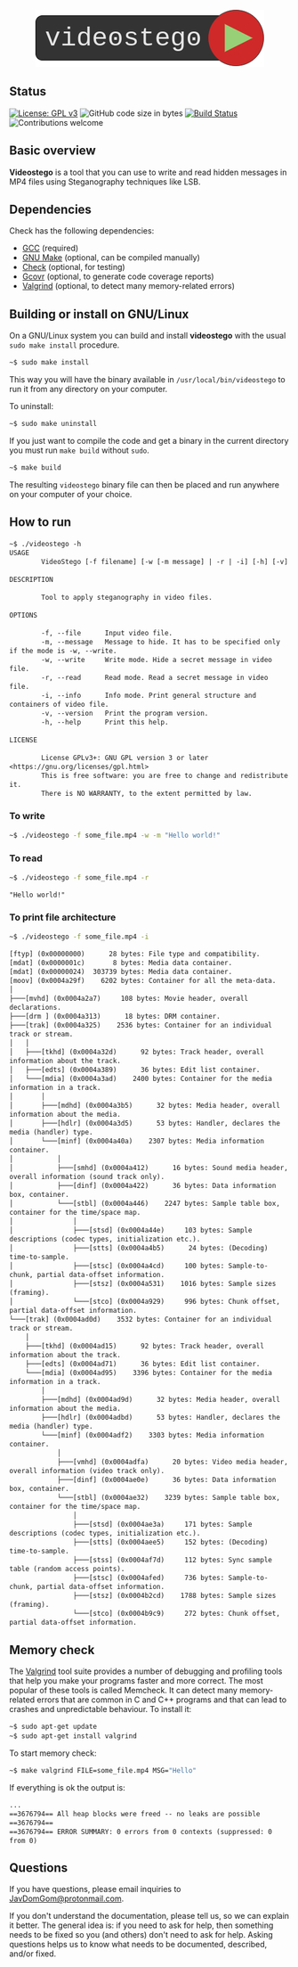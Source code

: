 <p align="center"><img src="https://github.com/JavDomGom/videostego/blob/main/img/videostego_logo.png"></p>

## Status

[![License: GPL v3](https://img.shields.io/badge/License-GPLv3-brightgreen.svg)](https://www.gnu.org/licenses/gpl-3.0)
![GitHub code size in bytes](https://img.shields.io/github/languages/code-size/JavDomGom/videostego)
[![Build Status](https://travis-ci.com/JavDomGom/videostego.svg?branch=main)](https://travis-ci.com/github/JavDomGom/videostego)
![Contributions welcome](https://img.shields.io/badge/contributions-welcome-brightgreen.svg)

## Basic overview

**Videostego** is a tool that you can use to write and read hidden messages in MP4 files using Steganography techniques like LSB.

## Dependencies

Check has the following dependencies:

- [GCC](https://gcc.gnu.org/install/) (required)
- [GNU Make](https://www.gnu.org/software/make/) (optional, can be compiled manually)
- [Check](https://github.com/libcheck/check) (optional, for testing)
- [Gcovr](https://github.com/gcovr/gcovr) (optional, to generate code coverage reports)
- [Valgrind](https://valgrind.org/docs/manual/quick-start.html) (optional, to detect many memory-related errors)

## Building or install on GNU/Linux

On a GNU/Linux system you can build and install **videostego** with the usual `sudo make install` procedure.

```bash
~$ sudo make install
```

This way you will have the binary available in `/usr/local/bin/videostego` to run it from any directory on your computer.

To uninstall:

```bash
~$ sudo make uninstall
```

If you just want to compile the code and get a binary in the current directory you must run `make build` without `sudo`.

```bash
~$ make build
```

The resulting `videostego` binary file can then be placed and run anywhere on your computer of your choice.

## How to run

```
~$ ./videostego -h
USAGE
        VideoStego [-f filename] [-w [-m message] | -r | -i] [-h] [-v]

DESCRIPTION

        Tool to apply steganography in video files.

OPTIONS

        -f, --file      Input video file.
        -m, --message   Message to hide. It has to be specified only if the mode is -w, --write.
        -w, --write     Write mode. Hide a secret message in video file.
        -r, --read      Read mode. Read a secret message in video file.
        -i, --info      Info mode. Print general structure and containers of video file.
        -v, --version   Print the program version.
        -h, --help      Print this help.

LICENSE

        License GPLv3+: GNU GPL version 3 or later <https://gnu.org/licenses/gpl.html>
        This is free software: you are free to change and redistribute it.
        There is NO WARRANTY, to the extent permitted by law.
```

### To write

```bash
~$ ./videostego -f some_file.mp4 -w -m "Hello world!"
```

### To read

```bash
~$ ./videostego -f some_file.mp4 -r
```
```
"Hello world!"
```

### To print file architecture

```bash
~$ ./videostego -f some_file.mp4 -i
```
```
[ftyp] (0x00000000)      28 bytes: File type and compatibility.
[mdat] (0x0000001c)       8 bytes: Media data container.
[mdat] (0x00000024)  303739 bytes: Media data container.
[moov] (0x0004a29f)    6202 bytes: Container for all the meta-data.
│
├───[mvhd] (0x0004a2a7)     108 bytes: Movie header, overall declarations.
├───[drm ] (0x0004a313)      18 bytes: DRM container.
├───[trak] (0x0004a325)    2536 bytes: Container for an individual track or stream.
│   │
│   ├───[tkhd] (0x0004a32d)      92 bytes: Track header, overall information about the track.
│   ├───[edts] (0x0004a389)      36 bytes: Edit list container.
│   └───[mdia] (0x0004a3ad)    2400 bytes: Container for the media information in a track.
│       │
│       ├───[mdhd] (0x0004a3b5)      32 bytes: Media header, overall information about the media.
│       ├───[hdlr] (0x0004a3d5)      53 bytes: Handler, declares the media (handler) type.
│       └───[minf] (0x0004a40a)    2307 bytes: Media information container.
│           │
│           ├───[smhd] (0x0004a412)      16 bytes: Sound media header, overall information (sound track only).
│           ├───[dinf] (0x0004a422)      36 bytes: Data information box, container.
│           └───[stbl] (0x0004a446)    2247 bytes: Sample table box, container for the time/space map.
│               │
│               ├───[stsd] (0x0004a44e)     103 bytes: Sample descriptions (codec types, initialization etc.).
│               ├───[stts] (0x0004a4b5)      24 bytes: (Decoding) time-to-sample.
│               ├───[stsc] (0x0004a4cd)     100 bytes: Sample-to-chunk, partial data-offset information.
│               ├───[stsz] (0x0004a531)    1016 bytes: Sample sizes (framing).
│               └───[stco] (0x0004a929)     996 bytes: Chunk offset, partial data-offset information.
└───[trak] (0x0004ad0d)    3532 bytes: Container for an individual track or stream.
    │
    ├───[tkhd] (0x0004ad15)      92 bytes: Track header, overall information about the track.
    ├───[edts] (0x0004ad71)      36 bytes: Edit list container.
    └───[mdia] (0x0004ad95)    3396 bytes: Container for the media information in a track.
        │
        ├───[mdhd] (0x0004ad9d)      32 bytes: Media header, overall information about the media.
        ├───[hdlr] (0x0004adbd)      53 bytes: Handler, declares the media (handler) type.
        └───[minf] (0x0004adf2)    3303 bytes: Media information container.
            │
            ├───[vmhd] (0x0004adfa)      20 bytes: Video media header, overall information (video track only).
            ├───[dinf] (0x0004ae0e)      36 bytes: Data information box, container.
            └───[stbl] (0x0004ae32)    3239 bytes: Sample table box, container for the time/space map.
                │
                ├───[stsd] (0x0004ae3a)     171 bytes: Sample descriptions (codec types, initialization etc.).
                ├───[stts] (0x0004aee5)     152 bytes: (Decoding) time-to-sample.
                ├───[stss] (0x0004af7d)     112 bytes: Sync sample table (random access points).
                ├───[stsc] (0x0004afed)     736 bytes: Sample-to-chunk, partial data-offset information.
                ├───[stsz] (0x0004b2cd)    1788 bytes: Sample sizes (framing).
                └───[stco] (0x0004b9c9)     272 bytes: Chunk offset, partial data-offset information.
```

## Memory check

The [Valgrind](https://valgrind.org/docs/manual/quick-start.html) tool suite provides a number of debugging and profiling tools that help you make your programs faster and more correct. The most popular of these tools is called Memcheck. It can detect many memory-related errors that are common in C and C++ programs and that can lead to crashes and unpredictable behaviour. To install it:

```bash
~$ sudo apt-get update
~$ sudo apt-get install valgrind
```

To start memory check:

```bash
~$ make valgrind FILE=some_file.mp4 MSG="Hello"
```

If everything is ok the output is:

```
...
==3676794== All heap blocks were freed -- no leaks are possible
==3676794== 
==3676794== ERROR SUMMARY: 0 errors from 0 contexts (suppressed: 0 from 0)
```

## Questions

If you have questions, please email inquiries to <JavDomGom@protonmail.com>.

If you don't understand the documentation, please tell us, so we can explain it
better. The general idea is: if you need to ask for help, then something needs
to be fixed so you (and others) don't need to ask for help. Asking questions
helps us to know what needs to be documented, described, and/or fixed.

